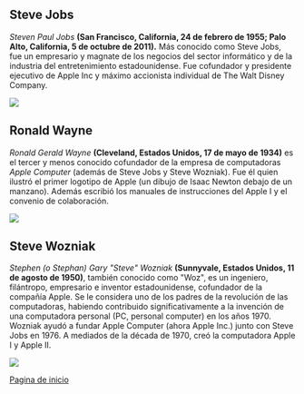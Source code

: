 ## Steve Jobs
 *Steven Paul Jobs*  **(San Francisco, California, 24 de febrero de 1955; Palo Alto, California, 5 de octubre de 2011).**
 Más conocido como Steve Jobs, fue un empresario y magnate de los negocios del sector informático y de la industria del entretenimiento estadounidense. Fue cofundador y presidente ejecutivo de Apple Inc​ y máximo accionista individual de The Walt Disney Company.
 
 ![](https://upload.wikimedia.org/wikipedia/commons/thumb/b/b9/Steve_Jobs_Headshot_2010-CROP.jpg/240px-Steve_Jobs_Headshot_2010-CROP.jpg)

## Ronald Wayne
*Ronald Gerald Wayne* **(Cleveland, Estados Unidos, 17 de mayo de 1934)** es el tercer y menos conocido cofundador de la empresa de computadoras *Apple Computer* (además de Steve Jobs y Steve Wozniak). Fue él quien ilustró el primer logotipo de Apple (un dibujo de Isaac Newton debajo de un manzano). Además escribió los manuales de instrucciones del Apple I y el convenio de colaboración.

![](https://crunchbase-production-res.cloudinary.com/image/upload/c_thumb,h_256,w_256,f_auto,g_faces,z_0.7,q_auto:eco/v1428052296/rcd1tbuxa25wh6nam4j0.png)

## Steve Wozniak
*Stephen (o Stephan) Gary "Steve" Wozniak* **(Sunnyvale, Estados Unidos, 11 de agosto de 1950)**, también conocido como "Woz", es un ingeniero, filántropo, empresario e inventor estadounidense, cofundador de la compañía Apple. Se le considera uno de los padres de la revolución de las computadoras, habiendo contribuido significativamente a la invención de una computadora personal (PC, personal computer) en los años 1970. Wozniak ayudó a fundar Apple Computer (ahora Apple Inc.) junto con Steve Jobs en 1976. A mediados de la década de 1970, creó la computadora Apple I y Apple II.

![](https://upload.wikimedia.org/wikipedia/commons/thumb/f/f6/Steve_Wozniak.jpg/220px-Steve_Wozniak.jpg)


[Pagina de inicio](https://alain2701.github.io/Proyecto-Integrador/)
